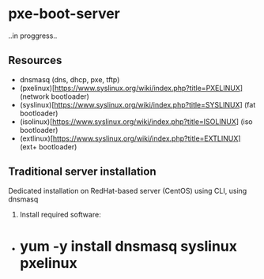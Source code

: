 # pxe-boot-server

..in proggress..

## Resources

* dnsmasq (dns, dhcp, pxe, tftp)
* (pxelinux)[https://www.syslinux.org/wiki/index.php?title=PXELINUX] (network bootloader)
* (syslinux)[https://www.syslinux.org/wiki/index.php?title=SYSLINUX] (fat bootloader)
* (isolinux)[https://www.syslinux.org/wiki/index.php?title=ISOLINUX] (iso bootloader)
* (extlinux)[https://www.syslinux.org/wiki/index.php?title=EXTLINUX] (ext+ bootloader)

## Traditional server installation

Dedicated installation on RedHat-based server (CentOS) using CLI, using dnsmasq

1) Install required software:
  - # yum -y install dnsmasq syslinux pxelinux
